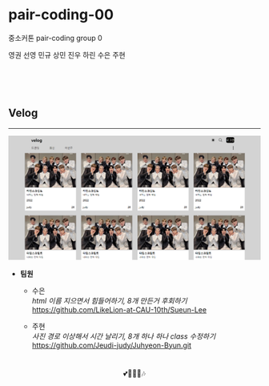# pair-coding-00
중소커톤 pair-coding group 0


영권 선영
민규 상민 진우 하린 수은 주현




<br><br><br>

## Velog
---

<img src="velog.png">

<br>

* __팀원__

    * 수은
    <br> _html 이름 지으면서 힘들어하기,  8개 만든거 후회하기_
    <br> https://github.com/LikeLion-at-CAU-10th/Sueun-Lee <br>

    * 주현
    <br> _사진 경로 이상해서 시간 날리기, 8개 하나 하나 class 수정하기_
    <br> https://github.com/Jeudi-judy/Juhyeon-Byun.git <br>


<br> $$💕🥲😶‍🌫️🎶$$
